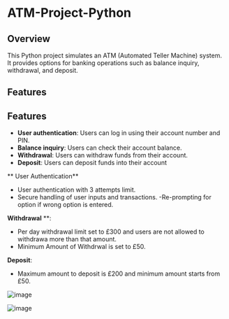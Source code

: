 # ATM-Project-Python


## Overview
This Python project simulates an ATM (Automated Teller Machine) system. It provides options for banking operations such as balance inquiry, withdrawal, and deposit.

## Features

## Features
- **User authentication**: Users can log in using their account number and PIN.
- **Balance inquiry**: Users can check their account balance.
- **Withdrawal**: Users can withdraw funds from their account.
- **Deposit**: Users can deposit funds into their account

 ** User Authentication**
   - User authentication with 3 attempts limit.
   - Secure handling of user inputs and transactions.
    -Re-prompting for option if wrong option is entered.
     
 **Withdrawal** **:
  - Per day withdrawal limit set to £300 and users are not allowed to withdrawa more than that amount.
  - Minimum Amount of Withdrwal is set to £50.
    
**Deposit**:

 - Maximum amount to deposit is £200 and minimum amount starts from £50.    

![image](https://github.com/SubashiniMahadevan/ATM-Project-Python/assets/168095179/68a01999-3f86-4f3f-aa3f-74b80c357f28)


![image](https://github.com/SubashiniMahadevan/ATM-Project-Python/assets/168095179/45380d14-51fd-4b9b-bf18-2e4d1ef00032)





